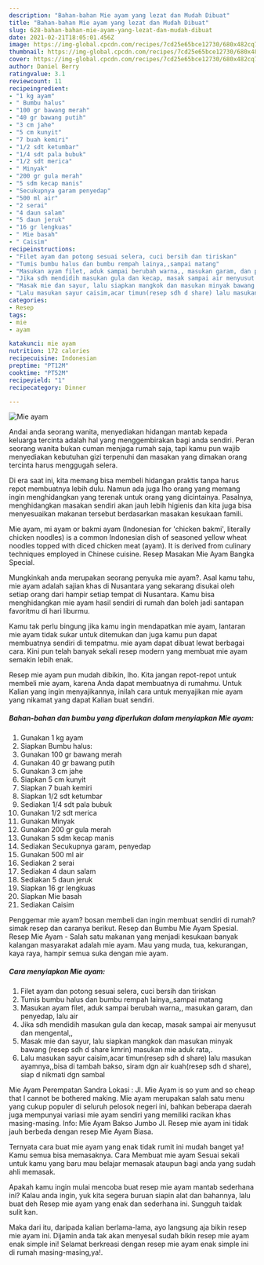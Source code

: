 ```yaml
---
description: "Bahan-bahan Mie ayam yang lezat dan Mudah Dibuat"
title: "Bahan-bahan Mie ayam yang lezat dan Mudah Dibuat"
slug: 628-bahan-bahan-mie-ayam-yang-lezat-dan-mudah-dibuat
date: 2021-02-21T18:05:01.456Z
image: https://img-global.cpcdn.com/recipes/7cd25e65bce12730/680x482cq70/mie-ayam-foto-resep-utama.jpg
thumbnail: https://img-global.cpcdn.com/recipes/7cd25e65bce12730/680x482cq70/mie-ayam-foto-resep-utama.jpg
cover: https://img-global.cpcdn.com/recipes/7cd25e65bce12730/680x482cq70/mie-ayam-foto-resep-utama.jpg
author: Daniel Berry
ratingvalue: 3.1
reviewcount: 11
recipeingredient:
- "1 kg ayam"
- " Bumbu halus"
- "100 gr bawang merah"
- "40 gr bawang putih"
- "3 cm jahe"
- "5 cm kunyit"
- "7 buah kemiri"
- "1/2 sdt ketumbar"
- "1/4 sdt pala bubuk"
- "1/2 sdt merica"
- " Minyak"
- "200 gr gula merah"
- "5 sdm kecap manis"
- "Secukupnya garam penyedap"
- "500 ml air"
- "2 serai"
- "4 daun salam"
- "5 daun jeruk"
- "16 gr lengkuas"
- " Mie basah"
- " Caisim"
recipeinstructions:
- "Filet ayam dan potong sesuai selera, cuci bersih dan tiriskan"
- "Tumis bumbu halus dan bumbu rempah lainya,,sampai matang"
- "Masukan ayam filet, aduk sampai berubah warna,, masukan garam, dan penyedap, lalu air"
- "Jika sdh mendidih masukan gula dan kecap, masak sampai air menyusut dan mengental,,"
- "Masak mie dan sayur, lalu siapkan mangkok dan masukan minyak bawang (resep sdh d share kmrin) masukan mie aduk rata,."
- "Lalu masukan sayur caisim,acar timun(resep sdh d share) lalu masukan ayamnya,,bisa di tambah bakso, siram dgn air kuah(resep sdh d share), siap d nikmati dgn sambal"
categories:
- Resep
tags:
- mie
- ayam

katakunci: mie ayam 
nutrition: 172 calories
recipecuisine: Indonesian
preptime: "PT12M"
cooktime: "PT52M"
recipeyield: "1"
recipecategory: Dinner

---
```



![Mie ayam](https://img-global.cpcdn.com/recipes/7cd25e65bce12730/680x482cq70/mie-ayam-foto-resep-utama.jpg)

Andai anda seorang wanita, menyediakan hidangan mantab kepada keluarga tercinta adalah hal yang menggembirakan bagi anda sendiri. Peran seorang  wanita bukan cuman menjaga rumah saja, tapi kamu pun wajib menyediakan kebutuhan gizi terpenuhi dan masakan yang dimakan orang tercinta harus menggugah selera.

Di era  saat ini, kita memang bisa membeli hidangan praktis tanpa harus repot membuatnya lebih dulu. Namun ada juga lho orang yang memang ingin menghidangkan yang terenak untuk orang yang dicintainya. Pasalnya, menghidangkan masakan sendiri akan jauh lebih higienis dan kita juga bisa menyesuaikan makanan tersebut berdasarkan masakan kesukaan famili. 

Mie ayam, mi ayam or bakmi ayam (Indonesian for &#39;chicken bakmi&#39;, literally chicken noodles) is a common Indonesian dish of seasoned yellow wheat noodles topped with diced chicken meat (ayam). It is derived from culinary techniques employed in Chinese cuisine. Resep Masakan Mie Ayam Bangka Special.

Mungkinkah anda merupakan seorang penyuka mie ayam?. Asal kamu tahu, mie ayam adalah sajian khas di Nusantara yang sekarang disukai oleh setiap orang dari hampir setiap tempat di Nusantara. Kamu bisa menghidangkan mie ayam hasil sendiri di rumah dan boleh jadi santapan favoritmu di hari liburmu.

Kamu tak perlu bingung jika kamu ingin mendapatkan mie ayam, lantaran mie ayam tidak sukar untuk ditemukan dan juga kamu pun dapat membuatnya sendiri di tempatmu. mie ayam dapat dibuat lewat berbagai cara. Kini pun telah banyak sekali resep modern yang membuat mie ayam semakin lebih enak.

Resep mie ayam pun mudah dibikin, lho. Kita jangan repot-repot untuk membeli mie ayam, karena Anda dapat membuatnya di rumahmu. Untuk Kalian yang ingin menyajikannya, inilah cara untuk menyajikan mie ayam yang nikamat yang dapat Kalian buat sendiri.

<!--inarticleads1-->

##### Bahan-bahan dan bumbu yang diperlukan dalam menyiapkan Mie ayam:

1. Gunakan 1 kg ayam
1. Siapkan  Bumbu halus:
1. Gunakan 100 gr bawang merah
1. Gunakan 40 gr bawang putih
1. Gunakan 3 cm jahe
1. Siapkan 5 cm kunyit
1. Siapkan 7 buah kemiri
1. Siapkan 1/2 sdt ketumbar
1. Sediakan 1/4 sdt pala bubuk
1. Gunakan 1/2 sdt merica
1. Gunakan  Minyak
1. Gunakan 200 gr gula merah
1. Gunakan 5 sdm kecap manis
1. Sediakan Secukupnya garam, penyedap
1. Gunakan 500 ml air
1. Sediakan 2 serai
1. Sediakan 4 daun salam
1. Sediakan 5 daun jeruk
1. Siapkan 16 gr lengkuas
1. Siapkan  Mie basah
1. Sediakan  Caisim


Penggemar mie ayam? bosan membeli dan ingin membuat sendiri di rumah? simak resep dan caranya berikut. Resep dan Bumbu Mie Ayam Spesial. Resep Mie Ayam - Salah satu makanan yang menjadi kesukaan banyak kalangan masyarakat adalah mie ayam. Mau yang muda, tua, kekurangan, kaya raya, hampir semua suka dengan mie ayam. 

<!--inarticleads2-->

##### Cara menyiapkan Mie ayam:

1. Filet ayam dan potong sesuai selera, cuci bersih dan tiriskan
1. Tumis bumbu halus dan bumbu rempah lainya,,sampai matang
1. Masukan ayam filet, aduk sampai berubah warna,, masukan garam, dan penyedap, lalu air
1. Jika sdh mendidih masukan gula dan kecap, masak sampai air menyusut dan mengental,,
1. Masak mie dan sayur, lalu siapkan mangkok dan masukan minyak bawang (resep sdh d share kmrin) masukan mie aduk rata,.
1. Lalu masukan sayur caisim,acar timun(resep sdh d share) lalu masukan ayamnya,,bisa di tambah bakso, siram dgn air kuah(resep sdh d share), siap d nikmati dgn sambal


Mie Ayam Perempatan Sandra Lokasi : Jl. Mie Ayam is so yum and so cheap that I cannot be bothered making. Mie ayam merupakan salah satu menu yang cukup populer di seluruh pelosok negeri ini, bahkan beberapa daerah juga mempunyai variasi mie ayam sendiri yang memiliki racikan khas masing-masing. Info: Mie Ayam Bakso Jumbo Jl. Resep mie ayam ini tidak jauh berbeda dengan resep Mie Ayam Biasa. 

Ternyata cara buat mie ayam yang enak tidak rumit ini mudah banget ya! Kamu semua bisa memasaknya. Cara Membuat mie ayam Sesuai sekali untuk kamu yang baru mau belajar memasak ataupun bagi anda yang sudah ahli memasak.

Apakah kamu ingin mulai mencoba buat resep mie ayam mantab sederhana ini? Kalau anda ingin, yuk kita segera buruan siapin alat dan bahannya, lalu buat deh Resep mie ayam yang enak dan sederhana ini. Sungguh taidak sulit kan. 

Maka dari itu, daripada kalian berlama-lama, ayo langsung aja bikin resep mie ayam ini. Dijamin anda tak akan menyesal sudah bikin resep mie ayam enak simple ini! Selamat berkreasi dengan resep mie ayam enak simple ini di rumah masing-masing,ya!.

